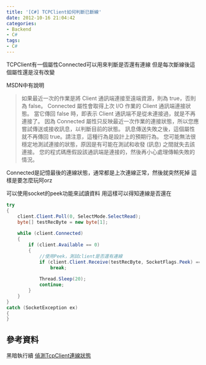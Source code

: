 ```yaml
---
title: '[C#] TCPClient如何判斷已斷線'
date: 2012-10-16 21:04:42
categories:
- Backend
- C#
tags:
- C#
---
```

TCPClient有一個屬性Connected可以用來判斷是否還有連線
但是每次斷線後這個屬性還是沒有改變

<!--more-->

MSDN中有說明

> 如果最近一次的作業是將 Client 通訊端連接至遠端資源，則為 true，否則為 false。
Connected 屬性會取得上次 I/O 作業的 Client 通訊端連接狀態。
當它傳回 false 時，即表示 Client 通訊端不是從未連接過，就是不再連接了。
因為 Connected 屬性只反映最近一次作業的連接狀態，所以您應嘗試傳送或接收訊息，以判斷目前的狀態。
訊息傳送失敗之後，這個屬性就不再傳回 true。請注意，這種行為是設計上的預期行為。
您可能無法很穩定地測試連接的狀態，原因是有可能在測試和收發 (訊息) 之間就失去該連接。
您的程式碼應假設該通訊端是連接的，然後再小心處理傳輸失敗的情況。

Connected是記憶最後的連線狀態，通常都是上次連線正常，然後就突然死掉
這樣是要怎麼玩阿orz

可以使用socket的peek功能來試讀資料
用這樣可以得知連線是否還在
``` csharp
try
{
    client.Client.Poll(0, SelectMode.SelectRead);
    byte[] testRecByte = new byte[1];
 
    while (client.Connected)
    {
        if (client.Available == 0)
        {
            //使用Peek，測試client是否還有連線
            if (client.Client.Receive(testRecByte, SocketFlags.Peek) == 0)
                break;
 
            Thread.Sleep(20);
            continue;
        }
    }
}
catch (SocketException ex)
{
}
```

## 參考資料
黑暗執行續 [偵測TcpClient連線狀態](http://blog.darkthread.net/post-2011-08-11-detected-tcpclient-connection-status.aspx)